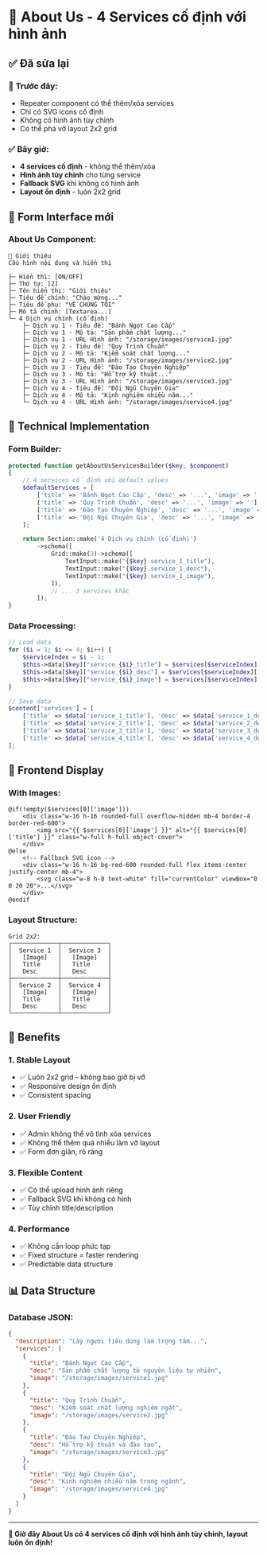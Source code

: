 # 🎯 About Us - 4 Services cố định với hình ảnh

## ✅ Đã sửa lại

### 🚫 **Trước đây:**
- Repeater component có thể thêm/xóa services
- Chỉ có SVG icons cố định
- Không có hình ảnh tùy chỉnh
- Có thể phá vỡ layout 2x2 grid

### ✅ **Bây giờ:**
- **4 services cố định** - không thể thêm/xóa
- **Hình ảnh tùy chỉnh** cho từng service
- **Fallback SVG** khi không có hình ảnh
- **Layout ổn định** - luôn 2x2 grid

## 🎨 **Form Interface mới**

### About Us Component:
```
🎯 Giới thiệu
Cấu hình nội dung và hiển thị

├─ Hiển thị: [ON/OFF]
├─ Thứ tự: [2]
├─ Tên hiển thị: "Giới thiệu"
├─ Tiêu đề chính: "Chào mừng..."
├─ Tiêu đề phụ: "VỀ CHÚNG TÔI"
├─ Mô tả chính: [Textarea...]
└─ 4 Dịch vụ chính (cố định)
    ├─ Dịch vụ 1 - Tiêu đề: "Bánh Ngọt Cao Cấp"
    ├─ Dịch vụ 1 - Mô tả: "Sản phẩm chất lượng..."
    ├─ Dịch vụ 1 - URL Hình ảnh: "/storage/images/service1.jpg"
    ├─ Dịch vụ 2 - Tiêu đề: "Quy Trình Chuẩn"
    ├─ Dịch vụ 2 - Mô tả: "Kiểm soát chất lượng..."
    ├─ Dịch vụ 2 - URL Hình ảnh: "/storage/images/service2.jpg"
    ├─ Dịch vụ 3 - Tiêu đề: "Đào Tạo Chuyên Nghiệp"
    ├─ Dịch vụ 3 - Mô tả: "Hỗ trợ kỹ thuật..."
    ├─ Dịch vụ 3 - URL Hình ảnh: "/storage/images/service3.jpg"
    ├─ Dịch vụ 4 - Tiêu đề: "Đội Ngũ Chuyên Gia"
    ├─ Dịch vụ 4 - Mô tả: "Kinh nghiệm nhiều năm..."
    └─ Dịch vụ 4 - URL Hình ảnh: "/storage/images/service4.jpg"
```

## 🔧 **Technical Implementation**

### Form Builder:
```php
protected function getAboutUsServicesBuilder($key, $component)
{
    // 4 services cố định với default values
    $defaultServices = [
        ['title' => 'Bánh Ngọt Cao Cấp', 'desc' => '...', 'image' => ''],
        ['title' => 'Quy Trình Chuẩn', 'desc' => '...', 'image' => ''],
        ['title' => 'Đào Tạo Chuyên Nghiệp', 'desc' => '...', 'image' => ''],
        ['title' => 'Đội Ngũ Chuyên Gia', 'desc' => '...', 'image' => ''],
    ];

    return Section::make('4 Dịch vụ chính (cố định)')
        ->schema([
            Grid::make(3)->schema([
                TextInput::make("{$key}.service_1_title"),
                TextInput::make("{$key}.service_1_desc"),
                TextInput::make("{$key}.service_1_image"),
            ]),
            // ... 3 services khác
        ]);
}
```

### Data Processing:
```php
// Load data
for ($i = 1; $i <= 4; $i++) {
    $serviceIndex = $i - 1;
    $this->data[$key]["service_{$i}_title"] = $services[$serviceIndex]['title'] ?? '';
    $this->data[$key]["service_{$i}_desc"] = $services[$serviceIndex]['desc'] ?? '';
    $this->data[$key]["service_{$i}_image"] = $services[$serviceIndex]['image'] ?? '';
}

// Save data
$content['services'] = [
    ['title' => $data['service_1_title'], 'desc' => $data['service_1_desc'], 'image' => $data['service_1_image']],
    ['title' => $data['service_2_title'], 'desc' => $data['service_2_desc'], 'image' => $data['service_2_image']],
    ['title' => $data['service_3_title'], 'desc' => $data['service_3_desc'], 'image' => $data['service_3_image']],
    ['title' => $data['service_4_title'], 'desc' => $data['service_4_desc'], 'image' => $data['service_4_image']],
];
```

## 🎨 **Frontend Display**

### With Images:
```blade
@if(!empty($services[0]['image']))
    <div class="w-16 h-16 rounded-full overflow-hidden mb-4 border-4 border-red-600">
        <img src="{{ $services[0]['image'] }}" alt="{{ $services[0]['title'] }}" class="w-full h-full object-cover">
    </div>
@else
    <!-- Fallback SVG icon -->
    <div class="w-16 h-16 bg-red-600 rounded-full flex items-center justify-center mb-4">
        <svg class="w-8 h-8 text-white" fill="currentColor" viewBox="0 0 20 20">...</svg>
    </div>
@endif
```

### Layout Structure:
```
Grid 2x2:
┌─────────────┬─────────────┐
│  Service 1  │  Service 3  │
│   [Image]   │   [Image]   │
│   Title     │   Title     │
│   Desc      │   Desc      │
├─────────────┼─────────────┤
│  Service 2  │  Service 4  │
│   [Image]   │   [Image]   │
│   Title     │   Title     │
│   Desc      │   Desc      │
└─────────────┴─────────────┘
```

## 🚀 **Benefits**

### 1. **Stable Layout**
- ✅ Luôn 2x2 grid - không bao giờ bị vỡ
- ✅ Responsive design ổn định
- ✅ Consistent spacing

### 2. **User Friendly**
- ✅ Admin không thể vô tình xóa services
- ✅ Không thể thêm quá nhiều làm vỡ layout
- ✅ Form đơn giản, rõ ràng

### 3. **Flexible Content**
- ✅ Có thể upload hình ảnh riêng
- ✅ Fallback SVG khi không có hình
- ✅ Tùy chỉnh title/description

### 4. **Performance**
- ✅ Không cần loop phức tạp
- ✅ Fixed structure = faster rendering
- ✅ Predictable data structure

## 📊 **Data Structure**

### Database JSON:
```json
{
  "description": "Lấy người tiêu dùng làm trọng tâm...",
  "services": [
    {
      "title": "Bánh Ngọt Cao Cấp",
      "desc": "Sản phẩm chất lượng từ nguyên liệu tự nhiên",
      "image": "/storage/images/service1.jpg"
    },
    {
      "title": "Quy Trình Chuẩn", 
      "desc": "Kiểm soát chất lượng nghiêm ngặt",
      "image": "/storage/images/service2.jpg"
    },
    {
      "title": "Đào Tạo Chuyên Nghiệp",
      "desc": "Hỗ trợ kỹ thuật và đào tạo",
      "image": "/storage/images/service3.jpg"
    },
    {
      "title": "Đội Ngũ Chuyên Gia",
      "desc": "Kinh nghiệm nhiều năm trong ngành",
      "image": "/storage/images/service4.jpg"
    }
  ]
}
```

---

**🎉 Giờ đây About Us có 4 services cố định với hình ảnh tùy chỉnh, layout luôn ổn định!**

